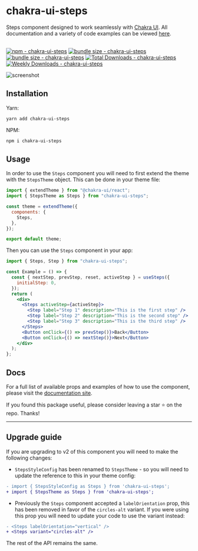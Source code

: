 <h1 style="font-weight: bold;">
  chakra-ui-steps
</h1>

<span>Steps component designed to work seamlessly with <a href="https://chakra-ui.com/" target="_blank">Chakra UI</a>.</span> <span>All documentation and a variety of code examples can be viewed <a href="https://chakra-ui-steps.vercel.app" target="_blank">here</a>.</span>
<br />
<br />

[![npm - chakra-ui-steps](https://img.shields.io/npm/v/chakra-ui-steps "chakra-ui-steps npm")](https://www.npmjs.com/package/chakra-ui-steps)
[![bundle size - chakra-ui-steps](https://badgen.net/bundlephobia/min/chakra-ui-steps)](https://bundlephobia.com/result?p=chakra-ui-steps)
[![bundle size - chakra-ui-steps](https://badgen.net/bundlephobia/minzip/chakra-ui-steps)](https://bundlephobia.com/result?p=chakra-ui-steps)
[![Total Downloads - chakra-ui-steps](https://badgen.net/npm/dt/chakra-ui-steps?color=blue "chakra-ui-steps npm downloads")](https://www.npmjs.com/package/chakra-ui-steps)
[![Weekly Downloads - chakra-ui-steps](https://badgen.net/npm/dw/chakra-ui-steps?color=blue "chakra-ui-steps npm weekly downloads")](https://www.npmjs.com/package/chakra-ui-steps)

![screenshot](https://i.imgur.com/4NDju8N.png)

## Installation

Yarn:

```bash
yarn add chakra-ui-steps
```

NPM:

```bash
npm i chakra-ui-steps
```

## Usage

In order to use the `Steps` component you will need to first extend the theme with the `StepsTheme` object. This can be done in your theme file:

```jsx
import { extendTheme } from "@chakra-ui/react";
import { StepsTheme as Steps } from "chakra-ui-steps";

const theme = extendTheme({
  components: {
    Steps,
  },
});

export default theme;
```

Then you can use the `Steps` component in your app:

```jsx
import { Steps, Step } from "chakra-ui-steps";

const Example = () => {
  const { nextStep, prevStep, reset, activeStep } = useSteps({
    initialStep: 0,
  });
  return (
    <div>
      <Steps activeStep={activeStep}>
        <Step label="Step 1" description="This is the first step" />
        <Step label="Step 2" description="This is the second step" />
        <Step label="Step 3" description="This is the third step" />
      </Steps>
      <Button onClick={() => prevStep()}>Back</Button>
      <Button onClick={() => nextStep()}>Next</Button>
    </div>
  );
};
```

## Docs

For a full list of available props and examples of how to use the component, please visit the <a href="https://chakra-ui-steps.vercel.app" target="_blank">documentation site</a>.

If you found this package useful, please consider leaving a star ⭐️ on the repo. Thanks!

<hr />

## Upgrade guide

If you are upgrading to v2 of this component you will need to make the following changes:

- `StepsStyleConfig` has been renamed to `StepsTheme` - so you will need to update the reference to this in your theme config:

```diff
- import { StepsStyleConfig as Steps } from 'chakra-ui-steps';
+ import { StepsTheme as Steps } from 'chakra-ui-steps';
```

- Previously the `Steps` component accepted a `labelOrientation` prop, this has been removed in favor of the `circles-alt` variant. If you were using this prop you will need to update your code to use the variant instead:

```diff
- <Steps labelOrientation="vertical" />
+ <Steps variant="circles-alt" />
```

The rest of the API remains the same.
